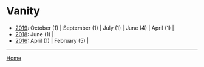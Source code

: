# Vanity

  * [2019](./vanity-2019.md): 
      October (1) | 
      September (1) | 
      July (1) | 
      June (4) | 
      April (1) | 
  * [2018](./vanity-2018.md): 
      June (1) | 
  * [2016](./vanity-2016.md): 
      April (1) | 
      February (5) | 

----

[Home](../)
